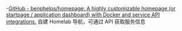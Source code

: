 -[GitHub - benphelps/homepage: A highly customizable homepage (or startpage / application dashboard) with Docker and service API integrations.](https://github.com/benphelps/homepage)
自建 Homelab 导航，可通过 API 获取服务信息